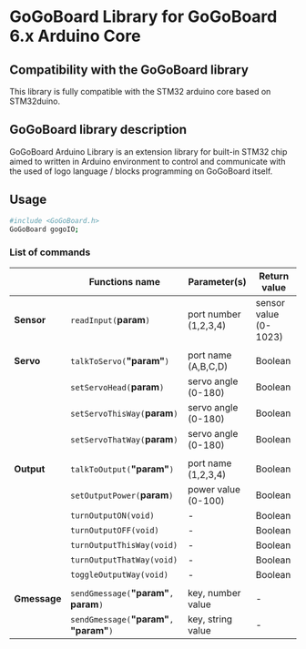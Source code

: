 # GoGoBoard Library for GoGoBoard 6.x Arduino Core

## Compatibility with the GoGoBoard library

This library is fully compatible with the STM32 arduino core based on STM32duino.

## GoGoBoard library description
GoGoBoard Arduino Library is an extension library for built-in STM32 chip aimed to written in Arduino environment to control and communicate with the used of logo language / blocks programming on GoGoBoard itself.

## Usage

```sh
#include <GoGoBoard.h>
GoGoBoard gogoIO;
```

### List of commands
|                |Functions name                 |Parameter(s)         |Return value|
|----------------|-------------------------------|---------------------|------------|
|**Sensor**      |`readInput(`**param**`)`      |port number (1,2,3,4)|sensor value (0-1023)
||
|**Servo**       |`talkToServo(`**"param"**`)`  |port name (A,B,C,D)   |Boolean
|                |`setServoHead(`**param**`)`    |servo angle (0-180)  |Boolean
|                |`setServoThisWay(`**param**`)` |servo angle (0-180)  |Boolean
|                |`setServoThatWay(`**param**`)` |servo angle (0-180)  |Boolean
||
|**Output**      |`talkToOutput(`**"param"**`)` |port name (1,2,3,4)  |Boolean
|                |`setOutputPower(`**param**`)`  |power value (0-100)  |Boolean
|                |`turnOutputON(void)`           |-                    |Boolean
|                |`turnOutputOFF(void)`          |-                    |Boolean
|                |`turnOutputThisWay(void)`      |-                    |Boolean
|                |`turnOutputThatWay(void)`      |-                    |Boolean
|                |`toggleOutputWay(void)`        |-                    |Boolean
||
|**Gmessage**   |`sendGmessage(`**"param"**`, `**param**`)`    |key, number value   |-
|               |`sendGmessage(`**"param"**`, `**"param"**`)`  |key, string value   |-